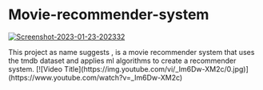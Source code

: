 # Movie-recommender-system
<a href="https://ibb.co/7KS1fj1"><img src="https://i.ibb.co/FzhDrmD/Screenshot-2023-01-23-202332.png" alt="Screenshot-2023-01-23-202332" border="0"></a>
<p>This project as name suggests , is a movie recommender system that uses the tmdb dataset and applies ml algorithms to create a recommender system.
[![Video Title](https://img.youtube.com/vi/_Im6Dw-XM2c/0.jpg)](https://www.youtube.com/watch?v=_Im6Dw-XM2c)
</p>
